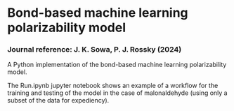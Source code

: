 # Bond-based machine learning polarizability model
### Journal reference: J. K. Sowa, P. J. Rossky (2024)

A Python implementation of the bond-based machine learning polarizability model.

The Run.ipynb jupyter notebook shows an example of a workflow for the training and testing of the model in the case of malonaldehyde (using only a subset of the data for expediency).
